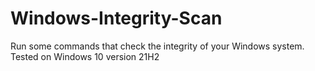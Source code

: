 # Windows-Integrity-Scan
Run some commands that check the integrity of your Windows system. Tested on Windows 10 version 21H2

